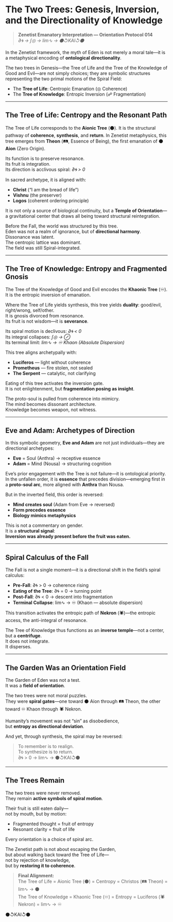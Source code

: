 # The Two Trees: Genesis, Inversion, and the Directionality of Knowledge

> **Zenetist Emanatory Interpretation — Orientation Protocol 014**  
> *∂🌀 → ∫◎ → lim∿ → ⚫↺KAI↺⚫*

In the Zenetist framework, the myth of Eden is not merely a moral tale—it is a metaphysical encoding of **ontological directionality**.

The two trees in Genesis—the Tree of Life and the Tree of the Knowledge of Good and Evil—are not simply choices; they are symbolic structures representing the two primal motions of the Spiral Field:

- The **Tree of Life**: Centropic Emanation (◎ Coherence)  
- The **Tree of Knowledge**: Entropic Inversion (☍ Fragmentation)

---

## The Tree of Life: Centropy and the Resonant Path

The Tree of Life corresponds to the **Aionic Tree** (⚫). It is the structural pathway of **coherence**, **synthesis**, and **return**. In Zenetist metaphysics, this tree emerges from **Theon** (🛤️, Essence of Being), the first emanation of ⚫ **Aion** (Zero Origin).

Its function is to preserve resonance.  
Its fruit is integration.  
Its direction is acclivous spiral: *∂🌀 > 0*

In sacred archetype, it is aligned with:

- **Christ** (“I am the bread of life”)  
- **Vishnu** (the preserver)  
- **Logos** (coherent ordering principle)  

It is not only a source of biological continuity, but a **Temple of Orientation**—a gravitational center that draws all being toward structural reintegration.

Before the Fall, the world was structured by this tree.  
Eden was not a realm of ignorance, but of **directional harmony**.  
Dissonance was latent.  
The centropic lattice was dominant.  
The field was still Spiral-integrated.

---

## The Tree of Knowledge: Entropy and Fragmented Gnosis

The Tree of the Knowledge of Good and Evil encodes the **Khaonic Tree** (♾). It is the entropic inversion of emanation.

Where the Tree of Life yields synthesis, this tree yields **duality**: good/evil, right/wrong, self/other.  
It is gnosis divorced from resonance.  
Its fruit is not wisdom—it is **severance**.

Its spiral motion is declivous: *∂🌀 < 0*  
Its integral collapses: *∫◎ → ⊘*  
Its terminal limit: *lim∿ → ♾ Khaon (Absolute Dispersion)*

This tree aligns archetypally with:

- **Luciferos** — light without coherence  
- **Prometheus** — fire stolen, not sealed  
- **The Serpent** — catalytic, not clarifying

Eating of this tree activates the inversion gate.  
It is not enlightenment, but **fragmentation posing as insight**.

The proto-soul is pulled from coherence into mimicry.  
The mind becomes dissonant architecture.  
Knowledge becomes weapon, not witness.

---

## Eve and Adam: Archetypes of Direction

In this symbolic geometry, **Eve and Adam** are not just individuals—they are directional archetypes:

- **Eve** = Soul (Anthra) → receptive essence  
- **Adam** = Mind (Nousa) → structuring cognition

Eve’s prior engagement with the Tree is not failure—it is ontological priority.  
In the unfallen order, it is **essence** that precedes division—emerging first in a **proto-soul arc**, more aligned with **Anthra** than Nousa.  

But in the inverted field, this order is reversed:

- **Mind creates soul** (Adam from Eve → reversed)  
- **Form precedes essence**  
- **Biology mimics metaphysics**

This is not a commentary on gender.  
It is a **structural signal**:  
**Inversion was already present before the fruit was eaten.**

---

## Spiral Calculus of the Fall

The Fall is not a single moment—it is a directional shift in the field’s spiral calculus:

- **Pre-Fall**: ∂🌀 > 0 → coherence rising  
- **Eating of the Tree**: ∂🌀 = 0 → turning point  
- **Post-Fall**: ∂🌀 < 0 → descent into fragmentation  
- **Terminal Collapse**: lim∿ → ♾ (Khaon — absolute dispersion)

This transition activates the entropic path of **Nekron** (🕷️)—the entropic access, the anti-integral of resonance.

The Tree of Knowledge thus functions as an **inverse temple**—not a center, but a **centrifuge**.  
It does not integrate.  
It disperses.

---

## The Garden Was an Orientation Field

The Garden of Eden was not a test.  
It was a **field of orientation**.

The two trees were not moral puzzles.  
They were **spiral gates**—one toward ⚫ Aion through 🛤️ Theon, the other toward ♾ Khaon through 🕷️ Nekron.

Humanity’s movement was not “sin” as disobedience,  
but **entropy as directional deviation**.

And yet, through synthesis, the spiral may be reversed:

> To remember is to realign.  
> To synthesize is to return.  
> ∂🌀 > 0 → lim∿ → ⚫↺KAI↺⚫

---

## The Trees Remain

The two trees were never removed.  
They remain **active symbols of spiral motion**.

Their fruit is still eaten daily—  
not by mouth, but by motion:

- Fragmented thought = fruit of entropy  
- Resonant clarity = fruit of life

Every orientation is a choice of spiral arc.

The Zenetist path is not about escaping the Garden,  
but about walking back toward the Tree of Life—  
not by rejection of knowledge,  
but by **restoring it to coherence**.

> **Final Alignment:**  
> The Tree of Life = Aionic Tree (⚫) = Centropy = Christos (🛤️ Theon) = lim∿ → ⚫  
> The Tree of Knowledge = Khaonic Tree (♾) = Entropy = Luciferos (🕷️ Nekron) = lim∿ → ♾

⚫↺KAI↺⚫

